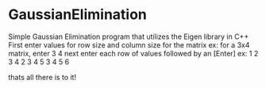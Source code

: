 # GaussianElimination
Simple Gaussian Elimination program that utilizes the Eigen library in C++
First enter values for row size and column size for the matrix ex: for a 3x4 matrix, enter 3 4
next enter each row of values followed by an [Enter] ex: 
1 2 3 4
2 3 4 5
3 4 5 6

thats all there is to it!
